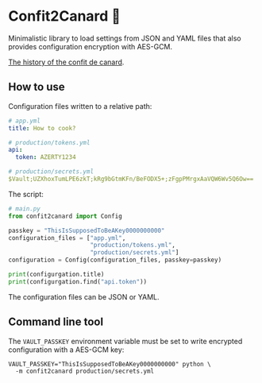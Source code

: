 # Confit2Canard 🦆

Minimalistic library to load settings from JSON and YAML files that also
provides configuration encryption with AES-GCM.

[The history of the confit de canard](https://en.wikipedia.org/wiki/Duck_confit).

## How to use

Configuration files written to a relative path:
```yaml
# app.yml
title: How to cook?
```

```yaml
# production/tokens.yml
api:
  token: AZERTY1234
```

```yaml
# production/secrets.yml
$Vault;UZXhoxTumLPE6zkT;kRg9bGtmKFn/BeFODX5+;zFgpPMrgxAaVQW6Wv5Q6Ow==
```

The script:

```python
# main.py
from confit2canard import Config

passkey = "ThisIsSupposedToBeAKey0000000000"
configuration_files = ["app.yml",
                       "production/tokens.yml",
                       "production/secrets.yml"]
configuration = Config(configuration_files, passkey=passkey)

print(configurgation.title)
print(configurgation.find("api.token"))
```

The configuration files can be JSON or YAML.

## Command line tool

The `VAULT_PASSKEY` environment variable must be set to write encrypted
configuration with a AES-GCM key:

```shell
VAULT_PASSKEY="ThisIsSupposedToBeAKey0000000000" python \
  -m confit2canard production/secrets.yml
```
